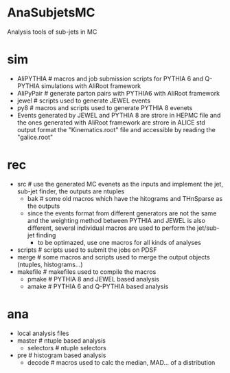 # AnaSubjetsMC
Analysis tools of sub-jets in MC

# sim
- AliPYTHIA # macros and job submission scripts for PYTHIA 6 and Q-PYTHIA simulations with AliRoot framework
- AliPyPair # generate parton pairs with PYTHIA6 with AliRoot framework
- jewel # scripts used to generate JEWEL events
- py8 # macros and scripts used to generate PYTHIA 8 evenets
- Events generated by JEWEL and PYTHIA 8 are strore in HEPMC file and the ones generated with AliRoot framework are strore in ALICE std output format the "Kinematics.root" file and accessible by reading the "galice.root"

# rec
- src # use the generated MC evenets as the inputs and implement the jet, sub-jet finder, the outputs are ntuples
  - bak # some old macros which have the hitograms and THnSparse as the outputs
  - since the events format from different generators are not the same and the weighting method between PYTHIA and JEWEL is also different, several individual macros are used to perform the jet/sub-jet finding
    - to be optimazed, use one macros for all kinds of analyses
- scripts # scripts used to submit the jobs on PDSF
- merge # some macros and scripts used to merge the output objects (ntuples, histograms...)
- makefile # makefiles used to compile the macros
  - pmake # PYTHIA 8 and JEWEL based analysis
  - amake # PYTHIA 6 and Q-PYTHIA based analysis

# ana
- local analysis files
- master # ntuple based analysis
  - selectors # ntuple selectors
- pre # histogram based analysis
  - decode # macros used to calc the median, MAD... of a distribution
